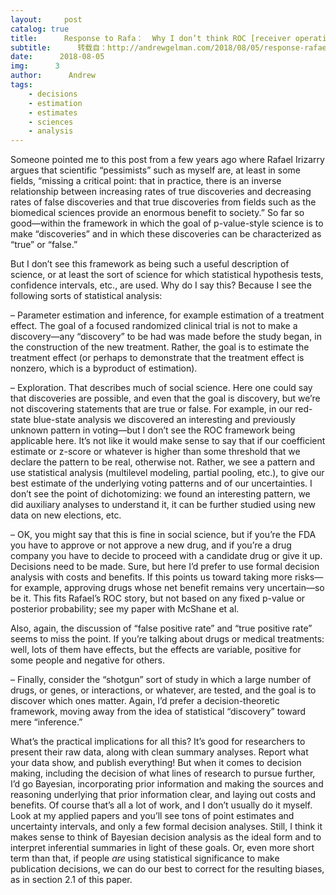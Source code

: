 ```yaml
---
layout:     post
catalog: true
title:      Response to Rafa：  Why I don’t think ROC [receiver operating characteristic] works as a model for science
subtitle:      转载自：http://andrewgelman.com/2018/08/05/response-rafael-irizarry-dont-think-roc-receiver-operating-characteristic-works-model-science/
date:      2018-08-05
img:      3
author:      Andrew
tags:
    - decisions
    - estimation
    - estimates
    - sciences
    - analysis
---
```





Someone pointed me to this post from a few years ago where Rafael Irizarry argues that scientific “pessimists” such as myself are, at least in some fields, “missing a critical point: that in practice, there is an inverse relationship between increasing rates of true discoveries and decreasing rates of false discoveries and that true discoveries from fields such as the biomedical sciences provide an enormous benefit to society.” So far so good—within the framework in which the goal of p-value-style science is to make “discoveries” and in which these discoveries can be characterized as “true” or “false.”

But I don’t see this framework as being such a useful description of science, or at least the sort of science for which statistical hypothesis tests, confidence intervals, etc., are used. Why do I say this? Because I see the following sorts of statistical analysis:

– Parameter estimation and inference, for example estimation of a treatment effect. The goal of a focused randomized clinical trial is not to make a discovery—any “discovery” to be had was made before the study began, in the construction of the new treatment. Rather, the goal is to estimate the treatment effect (or perhaps to demonstrate that the treatment effect is nonzero, which is a byproduct of estimation).

– Exploration. That describes much of social science. Here one could say that discoveries are possible, and even that the goal is discovery, but we’re not discovering statements that are true or false. For example, in our red-state blue-state analysis we discovered an interesting and previously unknown pattern in voting—but I don’t see the ROC framework being applicable here. It’s not like it would make sense to say that if our coefficient estimate or z-score or whatever is higher than some threshold that we declare the pattern to be real, otherwise not. Rather, we see a pattern and use statistical analysis (multilevel modeling, partial pooling, etc.), to give our best estimate of the underlying voting patterns and of our uncertainties. I don’t see the point of dichotomizing: we found an interesting pattern, we did auxiliary analyses to understand it, it can be further studied using new data on new elections, etc.

– OK, you might say that this is fine in social science, but if you’re the FDA you have to approve or not approve a new drug, and if you’re a drug company you have to decide to proceed with a candidate drug or give it up. Decisions need to be made. Sure, but here I’d prefer to use formal decision analysis with costs and benefits. If this points us toward taking more risks—for example, approving drugs whose net benefit remains very uncertain—so be it. This fits Rafael’s ROC story, but not based on any fixed p-value or posterior probability; see my paper with McShane et al.

Also, again, the discussion of “false positive rate” and “true positive rate” seems to miss the point. If you’re talking about drugs or medical treatments: well, lots of them have effects, but the effects are variable, positive for some people and negative for others.

– Finally, consider the “shotgun” sort of study in which a large number of drugs, or genes, or interactions, or whatever, are tested, and the goal is to discover which ones matter. Again, I’d prefer a decision-theoretic framework, moving away from the idea of statistical “discovery” toward mere “inference.”

What’s the practical implications for all this? It’s good for researchers to present their raw data, along with clean summary analyses. Report what your data show, and publish everything! But when it comes to decision making, including the decision of what lines of research to pursue further, I’d go Bayesian, incorporating prior information and making the sources and reasoning underlying that prior information clear, and laying out costs and benefits. Of course that’s all a lot of work, and I don’t usually do it myself. Look at my applied papers and you’ll see tons of point estimates and uncertainty intervals, and only a few formal decision analyses. Still, I think it makes sense to think of Bayesian decision analysis as the ideal form and to interpret inferential summaries in light of these goals. Or, even more short term than that, if people *are* using statistical significance to make publication decisions, we can do our best to correct for the resulting biases, as in section 2.1 of this paper.



